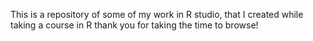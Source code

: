 This is a repository of some of my work in R studio, that I created while taking a course in R thank you for taking the time to browse!
